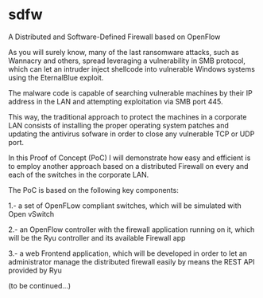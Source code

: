 # sdfw
A Distributed and Software-Defined Firewall based on OpenFlow

As you will surely know, many of the last ransomware attacks, such as Wannacry and others, spread leveraging a vulnerability in SMB protocol, which can let an intruder inject shellcode into vulnerable Windows systems using the EternalBlue exploit.

The malware code is capable of searching vulnerable machines by their IP address in the LAN and attempting exploitation via SMB port 445.

This way, the traditional approach to protect the machines in a corporate LAN consists of installing the proper operating system patches and updating the antivirus sofware in order to close any vulnerable TCP or UDP port.

In this Proof of Concept (PoC) I will demonstrate how easy and efficient is to employ another approach based on a distributed Firewall on every and each of the switches in the corporate LAN.

The PoC is based on the following key components:

1.- a set of OpenFLow compliant switches, which will be simulated with Open vSwitch

2.- an OpenFlow controller with the firewall application running on it, which will be the Ryu controller and its available Firewall app

3.- a web Frontend application, which will be developed in order to let an administrator manage the distributed firewall easily by means the REST API provided by Ryu

(to be continued...)
